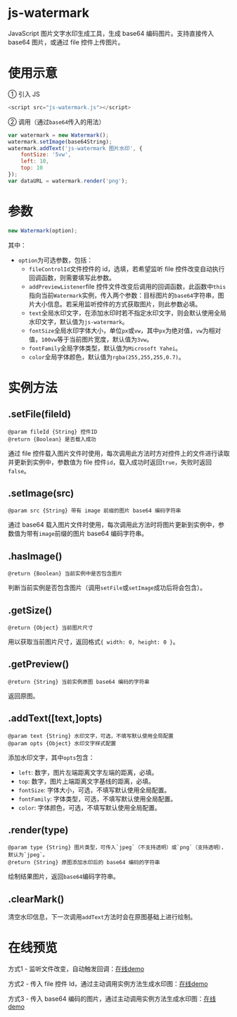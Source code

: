 # js-watermark
JavaScript 图片文字水印生成工具，生成 base64 编码图片。支持直接传入 base64 图片，或通过 file 控件上传图片。

# 使用示意
① 引入 JS 
```JavaScript
<script src="js-watermark.js"></script>
```

② 调用（通过`base64`传入的用法）
```JavaScript
var watermark = new Watermark();
watermark.setImage(base64String);
watermark.addText('js-watermark 图片水印', {
    fontSize: '5vw',
    left: 10,
    top: 10
});
var dataURL = watermark.render('png');
```

# 参数
```JavaScript
new Watermark(option);
```

其中：
* `option`为可选参数，包括：
  * `fileControlId`文件控件的 id，选填，若希望监听 file 控件改变自动执行回调函数，则需要填写此参数。
  * `addPreviewListener`file 控件文件改变后调用的回调函数，此函数中`this`指向当前`Watermark`实例，传入两个参数：目标图片的`base64`字符串，图片大小信息。若采用监听控件的方式获取图片，则此参数必填。
  * `text`全局水印文字，在添加水印时若不指定水印文字，则会默认使用全局水印文字，默认值为`js-watermark`。
  * `fontSize`全局水印字体大小，单位`px`或`vw`，其中`px`为绝对值，`vw`为相对值，`100vw`等于当前图片宽度，默认值为`3vw`。
  * `fontFamily`全局字体类型，默认值为`Microsoft Yahei`。
  * `color`全局字体颜色，默认值为`rgba(255,255,255,0.7)`。

# 实例方法
## .setFile(fileId)
```
@param fileId {String} 控件ID
@return {Boolean} 是否载入成功 
```
通过 file 控件载入图片文件时使用，每次调用此方法时方对控件上的文件进行读取并更新到实例中，参数值为 file 控件`id`，载入成功时返回`true`，失败时返回`false`。

## .setImage(src)
```
@param src {String} 带有 image 前缀的图片 base64 编码字符串
```
通过 base64 载入图片文件时使用，每次调用此方法时将图片更新到实例中，参数值为带有`image`前缀的图片 base64 编码字符串。

## .hasImage()
```
@return {Boolean} 当前实例中是否包含图片
```
判断当前实例是否包含图片（调用`setFile`或`setImage`成功后将会包含）。

## .getSize()
```
@return {Object} 当前图片尺寸 
```
用以获取当前图片尺寸，返回格式`{ width: 0, height: 0 }`。

## .getPreview()
```
@return {String} 当前实例原图 base64 编码的字符串
```
返回原图。

## .addText([text,]opts)
```
@param text {String} 水印文字，可选，不填写默认使用全局配置
@param opts {Object} 水印文字样式配置
```
添加水印文字，其中`opts`包含：
* `left`: 数字，图片左端距离文字左端的距离，必填。
* `top`: 数字，图片上端距离文字基线的距离，必填。
* `fontSize`: 字体大小，可选，不填写默认使用全局配置。
* `fontFamily`: 字体类型，可选，不填写默认使用全局配置。
* `color`:  字体颜色，可选，不填写默认使用全局配置。

## .render(type)
```
@param type {String} 图片类型，可传入`jpeg`（不支持透明）或`png`（支持透明），默认为`jpeg`。
@return {String} 原图添加水印后的 base64 编码的字符串
```
绘制结果图片，返回`base64`编码字符串。

## .clearMark()
清空水印信息，下一次调用`addText`方法时会在原图基础上进行绘制。

# 在线预览

方式1 - 监听文件改变，自动触发回调：[在线demo](https://gisonyeung.github.io/js-watermark/demo/example1.html)

方式2 - 传入 file 控件 Id，通过主动调用实例方法生成水印图：[在线demo](https://gisonyeung.github.io/js-watermark/demo/example2.html)

方式3 - 传入 base64 编码的图片，通过主动调用实例方法生成水印图：[在线demo](https://gisonyeung.github.io/js-watermark/demo/example3.html)


